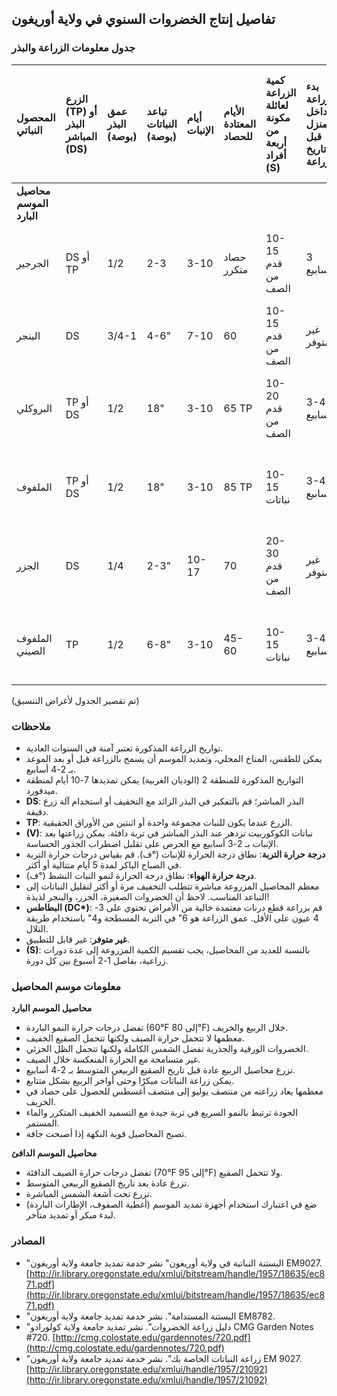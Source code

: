 ## تفاصيل إنتاج الخضروات السنوي في ولاية أوريغون

### جدول معلومات الزراعة والبذر

| المحصول النباتي          | الزرع (TP) أو البذر المباشر (DS) | عمق البذر (بوصة) | تباعد النباتات (بوصة)               | أيام الإنبات | الأيام المعتادة للحصاد | كمية الزراعة لعائلة مكونة من أربعة أفراد (S) | بدء الزراعة داخل المنزل قبل تاريخ الزراعة | المنطقة 1: الساحل، أستوريا إلى بروكينغز | المنطقة 2: الوديان الغربية، بورتلاند إلى روزبورغ | المنطقة 3: المناطق المرتفعة في وسط وشرق ولاية أوريغون | المنطقة 4: وديان كولومبيا وسنيك | درجة حرارة التربة (°ف) الحد الأدنى المثلى الحد الأقصى | درجة حرارة الهواء (°ف) الحد الأدنى المثلى الحد الأقصى |
| :----------------------- | :-------------------------------- | :---------------- | :----------------------------------- | :----------- | :--------------------- | :------------------------------------------ | :---------------------------------------- | :--------------------------------------- | :--------------------------------------------- | :----------------------------------------------------- | :-------------------------------- | :-------------------------------- | :------------------------- |
| **محاصيل الموسم البارد** |                                  |                   |                                      |               |                       |                                            |                                        |                                       |                                               |                                                       |                                  |                              |                             |
| الجرجير                 | DS أو TP                          | 1/2               | 2-3                                  | 3-10          | حصاد متكرر             | 10-15 قدم من الصف                           | 3 أسابيع                                |                                       |                                               |                                                       |                                  | 40 80 100                      | 43-45 50-60 80-90           |
| البنجر                  | DS                                 | 3/4-1             | 4-6"                                 | 7-10          | 60                    | 10-15 قدم من الصف                           | غير متوفر                                | طوال العام                             | مارس-سبتمبر                               | أبريل-يوليو                                                    | مارس-سبتمبر                          | 40 80 90                       | 50-60 80-90                 |
| البروكلي                | TP أو DS                           | 1/2               | 18"                                  | 3-10          | 65 TP                | 10-20 قدم من الصف                           | 3-4 أسابيع                              | مارس-يونيو مايو-يونيو                   | مارس-يونيو مارس-أغسطس                     | أبريل-يونيو أبريل-يونيو                                             | مارس-يوليو أبريل-يوليو              | 40 80 90                       | 43-45 50-60 80-90           |
| الملفوف                 | TP أو DS                           | 1/2               | 18"                                  | 3-10          | 85 TP                | 10-15 نباتات                                | 3-4 أسابيع                              | يناير أبريل، يوليو-سبتمبر                | أبريل-يونيو                              | أبريل-يونيو                                                    | أبريل-يوليو                          | 40 80 90                       | 43-45 50-60 80-90           |
| الجزر                   | DS                                 | 1/4               | 2-3"                                 | 10-17         | 70                    | 20-30 قدم من الصف                           | غير متوفر                                | يناير-يونيو                             | مارس-يوليو 15                             | أبريل-يونيو                                                    | مارس-يوليو                           | 40 80 90                       | 43-45 50-60 80-90           |
| الملفوف الصيني          | TP                                 | 1/2               | 6-8"                                 | 3-10          | 45-60                 | 10-15 نباتات                                | 3-4 أسابيع                              | يوليو-أغسطس                             | أغسطس                                    | أبريل-يونيو                                                    | أغسطس                                | 40 80 100                      | 43-45 50-60 80-90           |

(تم تقصير الجدول لأغراض التنسيق)

### ملاحظات

* تواريخ الزراعة المذكورة تعتبر آمنة في السنوات العادية.
* يمكن للطقس، المناخ المحلي، وتمديد الموسم أن يسمح بالزراعة قبل أو بعد الموعد بـ 2-4 أسابيع.
* التواريخ المذكورة للمنطقة 2 (الوديان الغربية) يمكن تمديدها 7-10 أيام لمنطقة ميدفورد.
* **DS**: البذر المباشر؛ قم بالتفكير في البذر الزائد مع التخفيف أو استخدام آلة زرع دقيقة.
* **TP**: الزرع عندما يكون للنبات مجموعة واحدة أو اثنتين من الأوراق الحقيقية.
* **(V)**: نباتات الكوكوربيت تزدهر عند البذر المباشر في تربة دافئة. يمكن زراعتها بعد الإنبات بـ 2-3 أسابيع مع الحرص على تقليل اضطراب الجذور الحساسة.
* **درجة حرارة التربة**: نطاق درجة الحرارة للإنبات (°ف). قم بقياس درجات حرارة التربة في الصباح الباكر لمدة 5 أيام متتالية أو أكثر.
* **درجة حرارة الهواء**: نطاق درجة الحرارة لنمو النبات النشط (°ف).
* معظم المحاصيل المزروعة مباشرة تتطلب التخفيف مرة أو أكثر لتقليل النباتات إلى التباعد المناسب. لاحظ أن الخضروات الصغيرة، الجزر، والبنجر لذيذة!
* **البطاطس (DC\*)**: قم بزراعة قطع درنات معتمدة خالية من الأمراض تحتوي على 3-4 عيون على الأقل. عمق الزراعة هو 6" في التربة المسطحة و4" باستخدام طريقة التلال.
* **غير متوفر**: غير قابل للتطبيق.
* **(S)**: بالنسبة للعديد من المحاصيل، يجب تقسيم الكمية المزروعة إلى عدة دورات زراعية، بفاصل 1-2 أسبوع بين كل دورة.

### معلومات موسم المحاصيل

**محاصيل الموسم البارد**

* تفضل درجات حرارة النمو الباردة (60°F إلى 80°F) خلال الربيع والخريف.
* معظمها لا تتحمل حرارة الصيف ولكنها تتحمل الصقيع الخفيف.
* الخضروات الورقية والجذرية تفضل الشمس الكاملة ولكنها تتحمل الظل الجزئي.
* غير متسامحة مع الحرارة المنعكسة خلال الصيف.
* تزرع محاصيل الربيع عادة قبل تاريخ الصقيع الربيعي المتوسط بـ 2-4 أسابيع.
* يمكن زراعة النباتات مبكرًا وحتى أواخر الربيع بشكل متتابع.
* معظمها يعاد زراعته من منتصف يوليو إلى منتصف أغسطس للحصول على حصاد في الخريف.
* الجودة ترتبط بالنمو السريع في تربة جيدة مع التسميد الخفيف المتكرر والماء المستمر.
* تصبح المحاصيل قوية النكهة إذا أصبحت جافة.

**محاصيل الموسم الدافئ**

* تفضل درجات حرارة الصيف الدافئة (70°F إلى 95°F) ولا تتحمل الصقيع.
* تزرع عادة بعد تاريخ الصقيع الربيعي المتوسط.
* تزرع تحت أشعة الشمس المباشرة.
* ضع في اعتبارك استخدام أجهزة تمديد الموسم (أغطية الصفوف، الإطارات الباردة) لبدء مبكر أو تمديد متأخر.

### المصادر

* "البستنة النباتية في ولاية أوريغون" نشر خدمة تمديد جامعة ولاية أوريغون EM9027. [http://ir.library.oregonstate.edu/xmlui/bitstream/handle/1957/18635/ec871.pdf](http://ir.library.oregonstate.edu/xmlui/bitstream/handle/1957/18635/ec871.pdf)
* "البستنة المستدامة". نشر خدمة تمديد جامعة ولاية أوريغون EM8782.
* "دليل زراعة الخضروات". نشر تمديد جامعة ولاية كولورادو CMG Garden Notes #720. [http://cmg.colostate.edu/gardennotes/720.pdf](http://cmg.colostate.edu/gardennotes/720.pdf)
* "زراعة النباتات الخاصة بك". نشر خدمة تمديد جامعة ولاية أوريغون EM 9027. [http://ir.library.oregonstate.edu/xmlui/handle/1957/21092](http://ir.library.oregonstate.edu/xmlui/handle/1957/21092)